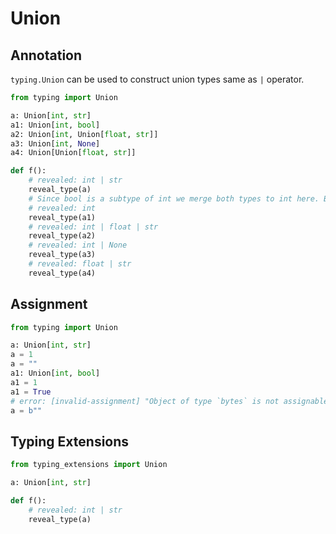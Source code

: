 # Union

## Annotation

`typing.Union` can be used to construct union types same as `|` operator.

```py
from typing import Union

a: Union[int, str]
a1: Union[int, bool]
a2: Union[int, Union[float, str]]
a3: Union[int, None]
a4: Union[Union[float, str]]

def f():
    # revealed: int | str
    reveal_type(a)
    # Since bool is a subtype of int we merge both types to int here. But we do allow assigning boolean value
    # revealed: int
    reveal_type(a1)
    # revealed: int | float | str
    reveal_type(a2)
    # revealed: int | None
    reveal_type(a3)
    # revealed: float | str
    reveal_type(a4)
```

## Assignment

```py
from typing import Union

a: Union[int, str]
a = 1
a = ""
a1: Union[int, bool]
a1 = 1
a1 = True
# error: [invalid-assignment] "Object of type `bytes` is not assignable to `int | str`"
a = b""
```

## Typing Extensions

```py
from typing_extensions import Union

a: Union[int, str]

def f():
    # revealed: int | str
    reveal_type(a)
```

